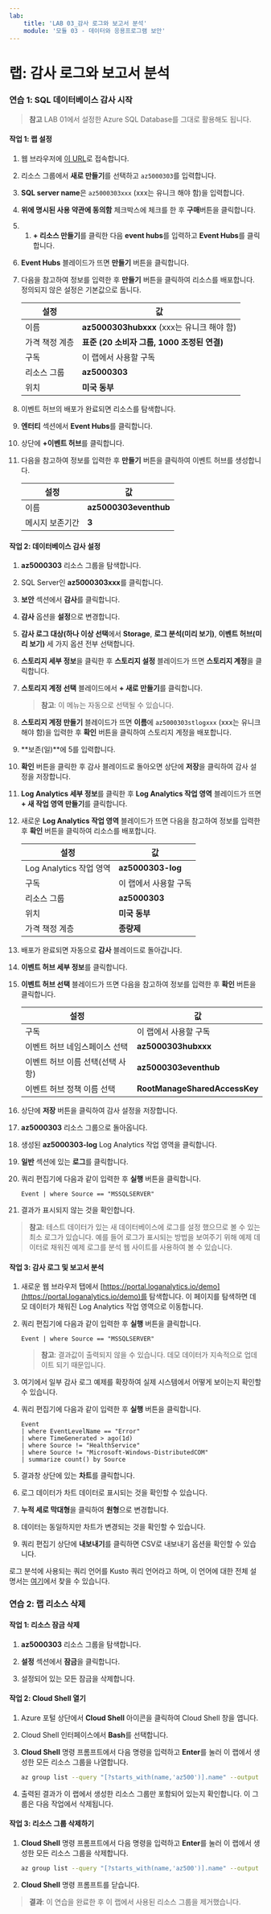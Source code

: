 ```yaml
---
lab:
    title: 'LAB 03_감사 로그와 보고서 분석'
    module: '모듈 03 - 데이터와 응용프로그램 보안'
---
```


# 랩: 감사 로그와 보고서 분석

### 연습 1: SQL 데이터베이스 감사 시작

 > **참고** LAB 01에서 설정한 Azure SQL Database를 그대로 활용해도 됩니다.

#### 작업 1: 랩 설정

1. 웹 브라우저에 [이 URL](https://portal.azure.com/#create/Microsoft.Template/uri/https%3A%2F%2Fraw.githubusercontent.com%2FMicrosoftLearning%2FAZ-500-Azure-Security%2Fmaster%2FAllfiles%2FLabs%2FMod3_Lab03%2Fazuredeploy.json)로 접속합니다.

1. 리소스 그룹에서 **새로 만들기**를 선택하고 `az5000303`를 입력합니다.

1. **SQL server name**은 `az5000303xxx` (xxx는 유니크 해야 함)을 입력합니다.

1. **위에 명시된 사용 약관에 동의함** 체크박스에 체크를 한 후 **구매**버튼을 클릭합니다.

1. 1. **+ 리소스 만들기**를 클릭한 다음 **event hubs**를 입력하고 **Event Hubs**를 클릭합니다.

1. **Event Hubs** 블레이드가 뜨면 **만들기** 버튼을 클릭합니다.

1. 다음을 참고하여 정보를 입력한 후 **만들기** 버튼을 클릭하여 리소스를 배포합니다. 정의되지 않은 설정은 기본값으로 둡니다.

     | 설정 | 값 |
     | --- | --- |
     | 이름 | **az5000303hubxxx** (xxx는 유니크 해야 함) |
     | 가격 책정 계층 | **표준 (20 소비자 그룹, 1000 조정된 연결)** |
     | 구독 | 이 랩에서 사용할 구독 |
     | 리소스 그룹 | **az5000303** |
     | 위치 | **미국 동부** |

1. 이벤트 허브의 배포가 완료되면 리소스를 탐색합니다.

1. **엔터티** 섹션에서 **Event Hubs**를 클릭합니다.

1. 상단에 **+이벤트 허브**를 클릭합니다.

1. 다음을 참고하여 정보를 입력한 후 **만들기** 버튼을 클릭하여 이벤트 허브를 생성합니다.

     | 설정 | 값 |
     | --- | --- |
     | 이름 | **az5000303eventhub** |
     | 메시지 보존기간 | **3** |

#### 작업 2: 데이터베이스 감사 설정

1. **az5000303** 리소스 그룹을 탐색합니다.

1. SQL Server인 **az5000303xxx**를 클릭합니다.

1. **보안** 섹션에서 **감사**를 클릭합니다.

1. **감사** 옵션을 **설정**으로 변경합니다.

1. **감사 로그 대상(하나 이상 선택**에서 **Storage**, **로그 분석(미리 보기)**, **이벤트 허브(미리 보기)** 세 가지 옵션 전부 선택합니다.

1. **스토리지 세부 정보**을 클릭한 후 **스토리지 설정** 블레이드가 뜨면 **스토리지 계정**을 클릭합니다.

1. **스토리지 계정 선택** 블레이드에서 **+ 새로 만들기**를 클릭합니다.

    > **참고**: 이 메뉴는 자동으로 선택될 수 있습니다.

1. **스토리지 계정 만들기** 블레이드가 뜨면 **이름**에 `az5000303stlogxxx` (xxx는 유니크 해야 함)을 입력한 후 **확인** 버튼을 클릭하여 스토리지 계정을 배포합니다.

1. **보존(일)**에 5를 입력합니다.

1. **확인** 버튼을 클릭한 후 감사 블레이드로 돌아오면 상단에 **저장**을 클릭하여 감사 설정을 저장합니다.

1. **Log Analytics 세부 정보**를 클릭한 후 **Log Analytics 작업 영역** 블레이드가 뜨면 **+ 새 작업 영역 만들기**를 클릭합니다.

1. 새로운 **Log Analytics 작업 영역** 블레이드가 뜨면 다음을 참고하여 정보를 입력한 후 **확인** 버튼을 클릭하여 리소스를 배포합니다.

     | 설정 | 값 |
     | --- | --- |
     | Log Analytics 작업 영역 | **az5000303-log** |
     | 구독 | 이 랩에서 사용할 구독 |
     | 리소스 그룹 | **az5000303** |
     | 위치 | **미국 동부** |
     | 가격 책정 계층 | **종량제** |

1. 배포가 완료되면 자동으로 **감사** 블레이드로 돌아갑니다.

1. **이벤트 허브 세부 정보**를 클릭합니다.

1. **이벤트 허브 선택** 블레이드가 뜨면 다음을 참고하여 정보를 입력한 후 **확인** 버튼을 클릭합니다.

     | 설정 | 값 |
     | --- | --- |
     | 구독 | 이 랩에서 사용할 구독 |
     | 이벤트 허브 네임스페이스 선택 | **az5000303hubxxx** |
     | 이벤트 허브 이름 선택(선택 사항) | **az5000303eventhub** |
     | 이벤트 허브 정책 이름 선택 | **RootManageSharedAccessKey** |

1. 상단에 **저장** 버튼을 클릭하여 감사 설정을 저장합니다.

1. **az5000303** 리소스 그룹으로 돌아옵니다.

1. 생성된 **az5000303-log** Log Analytics 작업 영역을 클릭합니다.

1. **일반** 섹션에 있는 **로그**를 클릭합니다.

1. 쿼리 편집기에 다음과 같이 입력한 후 **실행** 버튼을 클릭합니다.

     ```Kusto
     Event | where Source == "MSSQLSERVER" 
     ```

3. 결과가 표시되지 않는 것을 확인합니다.

> **참고**: 테스트 데이터가 있는 새 데이터베이스에 로그를 설정 했으므로 볼 수 있는 최소 로그가 있습니다. 예를 들어 로그가 표시되는 방법을 보여주기 위해 예제 데이터로 채워진 예제 로그를 분석 웹 사이트를 사용하여 볼 수 있습니다.

#### 작업 3: 감사 로그 및 보고서 분석

1. 새로운 웹 브라우저 탭에서 [https://portal.loganalytics.io/demo](https://portal.loganalytics.io/demo)를 탐색합니다. 이 페이지를 탐색하면 데모 데이터가 채워진 Log Analytics 작업 영역으로 이동합니다.

1. 쿼리 편집기에 다음과 같이 입력한 후 **실행** 버튼을 클릭합니다.

     ```Kusto
     Event | where Source == "MSSQLSERVER"
     ```

     > **참고**: 결과값이 출력되지 않을 수 있습니다. 데모 데이터가 지속적으로 업데이트 되기 때문입니다.

1. 여기에서 일부 감사 로그 예제를 확장하여 실제 시스템에서 어떻게 보이는지 확인할 수 있습니다.

1. 쿼리 편집기에 다음과 같이 입력한 후 **실행** 버튼을 클릭합니다.

     ```Kusto
    Event 
    | where EventLevelName == "Error" 
    | where TimeGenerated > ago(1d) 
    | where Source != "HealthService" 
    | where Source != "Microsoft-Windows-DistributedCOM" 
    | summarize count() by Source
     ```

1. 결과창 상단에 있는 **차트**를 클릭합니다.

1. 로그 데이터가 차트 데이터로 표시되는 것을 확인할 수 있습니다.

1. **누적 세로 막대형**을 클릭하여 **원형**으로 변경합니다.

1. 데이터는 동일하지만 차트가 변경되는 것을 확인할 수 있습니다.

1. 쿼리 편집기 상단에 **내보내기**를 클릭하면 CSV로 내보내기 옵션을 확인할 수 있습니다.

로그 분석에 사용되는 쿼리 언어를 Kusto 쿼리 언어라고 하며, 이 언어에 대한 전체 설명서는 [여기](https://docs.microsoft.com/en-us/azure/kusto/query/)에서 찾을 수 있습니다.

### 연습 2: 랩 리소스 삭제

#### 작업 1: 리소스 잠금 삭제

1. **az5000303** 리소스 그룹을 탐색합니다.

1. **설정** 섹션에서 **잠금**을 클릭합니다.

1. 설정되어 있는 모든 잠금을 삭제합니다.

#### 작업 2: Cloud Shell 열기

1. Azure 포털 상단에서 **Cloud Shell** 아이콘을 클릭하여 Cloud Shell 창을 엽니다.

1. Cloud Shell 인터페이스에서 **Bash**를 선택합니다.

1. **Cloud Shell** 명령 프롬프트에서 다음 명령을 입력하고 **Enter**를 눌러 이 랩에서 생성한 모든 리소스 그룹을 나열합니다.

    ```sh
    az group list --query "[?starts_with(name,'az500')].name" --output tsv
    ```

1. 출력된 결과가 이 랩에서 생성한 리소스 그룹만 포함되어 있는지 확인합니다. 이 그룹은 다음 작업에서 삭제됩니다.

#### 작업 3: 리소스 그룹 삭제하기

1. **Cloud Shell** 명령 프롬프트에서 다음 명령을 입력하고 **Enter**를 눌러 이 랩에서 생성한 모든 리소스 그룹을 삭제합니다.

    ```sh
    az group list --query "[?starts_with(name,'az500')].name" --output tsv | xargs -L1 bash -c 'az group delete --name $0 --no-wait --yes'
    ```

1. **Cloud Shell** 명령 프롬프트를 닫습니다.

> **결과**: 이 연습을 완료한 후 이 랩에서 사용된 리소스 그룹을 제거했습니다.
